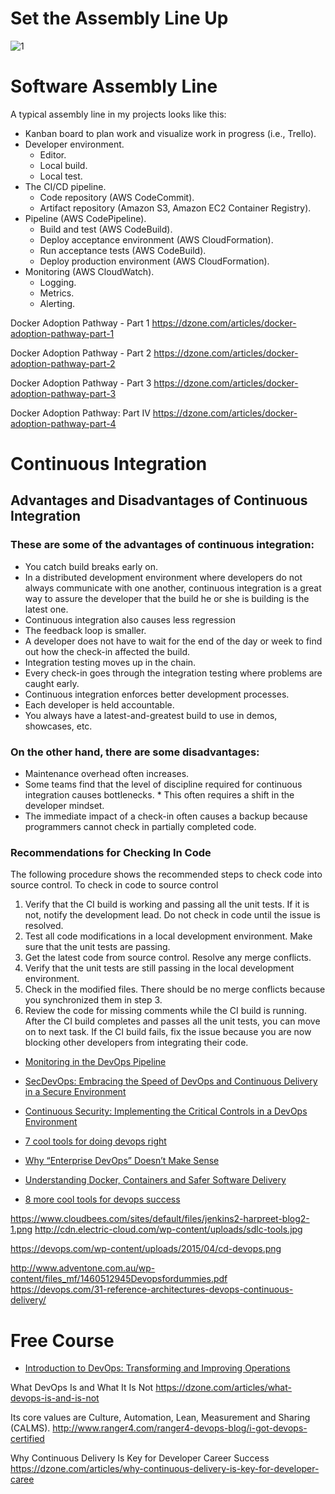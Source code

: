 # Set the Assembly Line Up
![1](https://cloudonaut.io/images/2017/01/aws-velocity.png)

# Software Assembly Line
A typical assembly line in my projects looks like this:

* Kanban board to plan work and visualize work in progress (i.e., Trello).
* Developer environment.
  * Editor.
  * Local build.
  * Local test.
* The CI/CD pipeline.
  * Code repository (AWS CodeCommit).
  * Artifact repository (Amazon S3, Amazon EC2 Container Registry).
* Pipeline (AWS CodePipeline).
  * Build and test (AWS CodeBuild).
  * Deploy acceptance environment (AWS CloudFormation).
  * Run acceptance tests (AWS CodeBuild).
  * Deploy production environment (AWS CloudFormation).
* Monitoring (AWS CloudWatch).
  * Logging.
  * Metrics.
  * Alerting.


Docker Adoption Pathway - Part 1
https://dzone.com/articles/docker-adoption-pathway-part-1

Docker Adoption Pathway - Part 2
https://dzone.com/articles/docker-adoption-pathway-part-2

Docker Adoption Pathway - Part 3
https://dzone.com/articles/docker-adoption-pathway-part-3

Docker Adoption Pathway: Part IV
https://dzone.com/articles/docker-adoption-pathway-part-4


# Continuous Integration
## Advantages and Disadvantages of Continuous Integration
### These are some of the advantages of continuous integration:
* You catch build breaks early on.
* In a distributed development environment where developers do not always communicate with one another, continuous integration is a great way to assure the developer that the build he or she is building is the latest one.
* Continuous integration also causes less regression
* The feedback loop is smaller.
* A developer does not have to wait for the end of the day or week to find out how the check-in affected the build.
* Integration testing moves up in the chain.
* Every check-in goes through the integration testing where problems are caught early.
* Continuous integration enforces better development processes.
* Each developer is held accountable.
* You always have a latest-and-greatest build to use in demos, showcases, etc.

### On the other hand, there are some disadvantages:
* Maintenance overhead often increases.
* Some teams find that the level of discipline required for continuous integration causes bottlenecks. * This often requires a shift in the developer mindset.
* The immediate impact of a check-in often causes a backup because programmers cannot check in partially completed code.



### Recommendations for Checking In Code
The following procedure shows the recommended steps to check code into source control.
To check in code to source control
1. Verify that the CI build is working and passing all the unit tests. If it is not, notify the development lead. Do not check in code until the issue is resolved.
2. Test all code modifications in a local development environment. Make sure that the unit tests are passing.
3. Get the latest code from source control. Resolve any merge conflicts.
4. Verify that the unit tests are still passing in the local development environment.
5. Check in the modified files. There should be no merge conflicts because you synchronized them in step 3.
6. Review the code for missing comments while the CI build is running. After the CI build completes and passes all the unit tests, you can move on to next task. If the CI build fails, fix the issue because you are now blocking other developers from integrating their code.


* [Monitoring in the DevOps Pipeline](https://insights.sei.cmu.edu/devops/2015/12/monitoring-in-the-devops-pipeline.html)

* [SecDevOps: Embracing the Speed of DevOps and Continuous Delivery in a Secure Environment](https://securityintelligence.com/secdevops-embracing-the-speed-of-devops-and-continuous-delivery-in-a-secure-environment/)
* [Continuous Security: Implementing the Critical Controls in a DevOps Environment](https://www.sans.org/reading-room/whitepapers/critical/continuous-security-implementing-critical-controls-devops-environment-36552)

* [7 cool tools for doing devops right](http://www.infoworld.com/article/2866574/devops/7-cool-tools-for-doing-devops-right.html#)
* [Why “Enterprise DevOps” Doesn’t Make Sense](https://devops.com/enterprise-devops-doesnt-make-sense/)
* [Understanding Docker, Containers and Safer Software Delivery](https://www.sitepoint.com/docker-containers-software-delivery/)
* [8 more cool tools for devops success](http://www.infoworld.com/article/3031009/devops/8-more-cool-tools-for-devops-success.html)

https://www.cloudbees.com/sites/default/files/jenkins2-harpreet-blog2-1.png
http://cdn.electric-cloud.com/wp-content/uploads/sdlc-tools.jpg

https://devops.com/wp-content/uploads/2015/04/cd-devops.png

http://www.adventone.com.au/wp-content/files_mf/1460512945Devopsfordummies.pdf
https://devops.com/31-reference-architectures-devops-continuous-delivery/

# Free Course
* [Introduction to DevOps: Transforming and Improving Operations](https://www.edx.org/course/introduction-devops-transforming-linuxfoundationx-lfs161x)


What DevOps Is and What It Is Not
https://dzone.com/articles/what-devops-is-and-is-not

 Its core values are Culture, Automation, Lean, Measurement and Sharing (CALMS).
http://www.ranger4.com/ranger4-devops-blog/i-got-devops-certified

Why Continuous Delivery Is Key for Developer Career Success
https://dzone.com/articles/why-continuous-delivery-is-key-for-developer-caree
